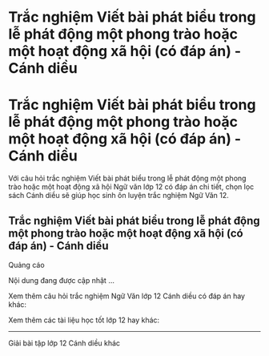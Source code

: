 # Trắc nghiệm Viết bài phát biểu trong lễ phát động một phong trào hoặc một hoạt động xã hội (có đáp án) - Cánh diều

# Trắc nghiệm Viết bài phát biểu trong lễ phát động một phong trào hoặc một hoạt động xã hội (có đáp án) - Cánh diều

Với câu hỏi trắc nghiệm Viết bài phát biểu trong lễ phát động một phong trào hoặc một hoạt động xã hội Ngữ văn lớp 12 có đáp án chi tiết, chọn lọc sách Cánh diều sẽ giúp học sinh ôn luyện trắc nghiệm Ngữ Văn 12.

## Trắc nghiệm Viết bài phát biểu trong lễ phát động một phong trào hoặc một hoạt động xã hội (có đáp án) - Cánh diều

Quảng cáo

Nội dung đang được cập nhật ...

Xem thêm câu hỏi trắc nghiệm Ngữ Văn lớp 12 Cánh diều có đáp án hay khác:

Xem thêm các tài liệu học tốt lớp 12 hay khác:

* * *

Giải bài tập lớp 12 Cánh diều khác
